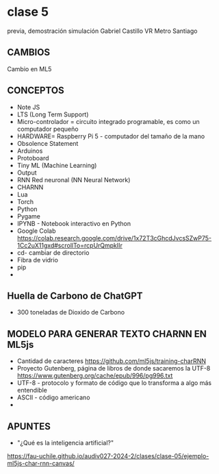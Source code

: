 # clase 5
previa, demostración simulación Gabriel Castillo VR Metro Santiago 
## CAMBIOS
Cambio en ML5

## CONCEPTOS
* Note JS
* LTS (Long Term Support)
* Micro-controlador = circuito integrado programable, es como un computador pequeño
* HARDWARE= Raspberry Pi 5 - computador del tamaño de la mano
* Obsolence Statement
* Arduinos
* Protoboard
* Tiny ML (Machine Learning)
* Output
* RNN Red neuronal (NN Neural Network)
* CHARNN
* Lua
* Torch
* Python
* Pygame
* IPYNB - Notebook interactivo en Python
* Google Colab
https://colab.research.google.com/drive/1x72T3cGhcdJvcsSZwP75-1Cc2uX11gxd#scrollTo=rcpUrQmpkIIr
* cd- cambiar de directorio
* Fibra de vidrio
* pip
* 

## Huella de Carbono de ChatGPT
- 300 toneladas de Dioxido de Carbono

  
## MODELO PARA GENERAR TEXTO CHARNN EN ML5js
* Cantidad de caracteres
https://github.com/ml5js/training-charRNN
* Proyecto Gutenberg, página de libros de donde sacaremos la UTF-8
https://www.gutenberg.org/cache/epub/996/pg996.txt
* UTF-8 - protocolo y formato de código que lo transforma a algo más entendible
* ASCII - código americano 
* 
## APUNTES
* "¿Qué es la inteligencia artificial?"




https://fau-uchile.github.io/audiv027-2024-2/clases/clase-05/ejemplo-ml5js-char-rnn-canvas/
